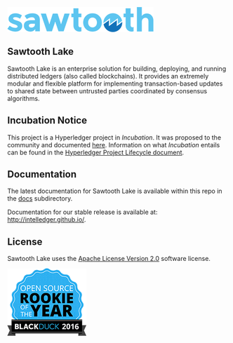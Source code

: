 
![Sawtooth Lake](images/sawtooth_logo_light_blue-small.png)  

Sawtooth Lake
-------------

Sawtooth Lake is an enterprise solution for building, deploying, and
running distributed ledgers (also called blockchains). 
It provides an extremely modular and flexible platform for implementing 
transaction-based updates to shared state between
untrusted parties coordinated by consensus algorithms.

Incubation Notice
-----------------

This project is a Hyperledger project in _Incubation_. It was proposed to the 
community and documented [here](http://bit.ly/1T6eVBH). Information on what 
_Incubation_ entails can be found in the 
[Hyperledger Project Lifecycle document](https://goo.gl/4edNRc).

Documentation
-------------

The latest documentation for Sawtooth Lake is available within this repo in
the [docs](docs) subdirectory.

Documentation for our stable release is available at: 
http://intelledger.github.io/.

License
-------

Sawtooth Lake uses the [Apache License Version 2.0](LICENSE) software license.

![Open Source Award Badge](images/rookies16-small.png)
